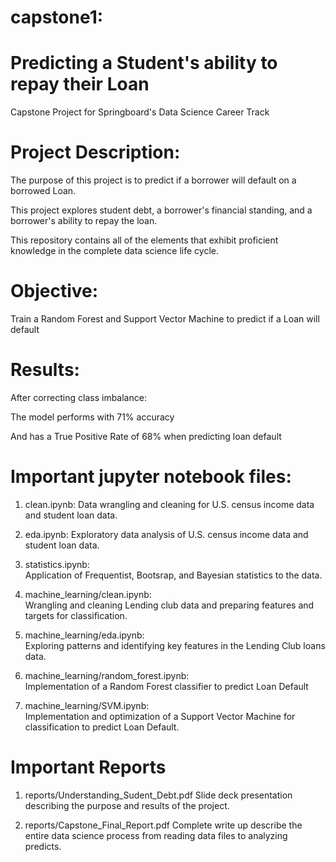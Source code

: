 # capstone1:
# Predicting a Student's ability to repay their Loan

Capstone Project for Springboard's Data Science Career Track

# Project Description:

The purpose of this project is to predict if a borrower will default on a borrowed Loan. 

This project explores student debt, a borrower's financial standing, and a borrower's ability to repay the loan.

This repository contains all of the elements that exhibit proficient knowledge in the complete data science life cycle.

# Objective:
Train a Random Forest and Support Vector Machine to predict if a Loan will default

# Results:
After correcting class imbalance: 

  The model performs with 71% accuracy
  
  And has a True Positive Rate of 68% when predicting loan default


# Important jupyter notebook files:
  1. clean.ipynb: 
      Data wrangling and cleaning for U.S. census income data and student loan data.
      
  2. eda.ipynb: 
      Exploratory data analysis of U.S. census income data and student loan data.
      
  3. statistics.ipynb:  
      Application of Frequentist, Bootsrap, and Bayesian statistics to the data.
      
  4. machine_learning/clean.ipynb:  
      Wrangling and cleaning Lending club data and preparing features and targets for classification.
      
  5. machine_learning/eda.ipynb:  
      Exploring patterns and identifying key features in the Lending Club loans data. 
      
  6. machine_learning/random_forest.ipynb:  
      Implementation of a Random Forest classifier to predict Loan Default
      
  7. machine_learning/SVM.ipynb:   
      Implementation and optimization of a Support Vector Machine for classification to predict Loan Default. 
      
  
# Important Reports
  1. reports/Understanding_Sudent_Debt.pdf
      Slide deck presentation describing the purpose and results of the project.
      
  2. reports/Capstone_Final_Report.pdf
      Complete write up describe the entire data science process from reading data files to analyzing predicts. 
      
      
      

